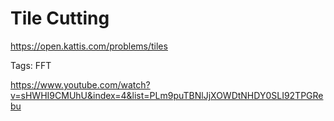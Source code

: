 # Tile Cutting

https://open.kattis.com/problems/tiles

Tags: FFT

https://www.youtube.com/watch?v=sHWHI9CMUhU&index=4&list=PLm9puTBNlJjXOWDtNHDY0SLI92TPGRebu
